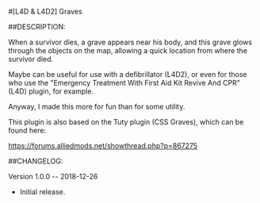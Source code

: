 #[L4D & L4D2] Graves

##DESCRIPTION: 

When a survivor dies, a grave appears near his body, and this grave glows through the objects on the map, allowing a quick location from where the survivor died. 

Maybe can be useful for use with a defibrillator (L4D2), or even for those who use the "Emergency Treatment With First Aid Kit Revive And CPR" (L4D) plugin, for example. 

Anyway, I made this more for fun than for some utility.

This plugin is also based on the Tuty plugin (CSS Graves), which can be found here:

https://forums.alliedmods.net/showthread.php?p=867275


##CHANGELOG:

Version 1.0.0 -- 2018-12-26
- Initial release.
